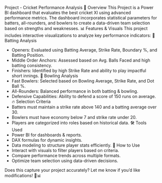 Project  - Cricket Performance Analysis
📌 Overview
This Project is a Power BI dashboard that evaluates the best cricket XI using advanced performance metrics. The dashboard incorporates statistical parameters for batters, all-rounders, and bowlers to create a data-driven team selection based on strengths and weaknesses.
📊 Features & Visuals
This project includes interactive visualizations to analyze key performance indicators:
🏏 Batting Analysis
- Openers: Evaluated using Batting Average, Strike Rate, Boundary %, and Batting Position.
- Middle Order Anchors: Assessed based on Avg. Balls Faced and high batting consistency.
- Finishers: Identified by high Strike Rate and ability to play impactful short innings.
🎯 Bowling Analysis
- Fast Bowlers: Selected based on Bowling Average, Strike Rate, and Dot Ball %.
- All-Rounders: Balanced performance in both batting & bowling.
- Defensive Capabilities: Ability to defend a score of 150 runs on average.
🔥 Selection Criteria
- Batters must maintain a strike rate above 140 and a batting average over 30.
- Bowlers must have economy below 7 and strike rate under 20.
- Players are categorized into roles based on historical data.
🛠️ Tools Used
- Power BI for dashboards & reports.
- DAX formulas for dynamic insights.
- Data modeling to structure player stats efficiently.
🚀 How to Use
- Interact with visuals to filter players based on criteria.
- Compare performance trends across multiple formats.
- Optimize team selection using data-driven decisions.

Does this capture your project accurately? Let me know if you’d like modifications! 🚀📊
